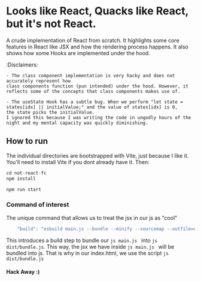 # Looks like React, Quacks like React, but it's not React.
A crude implementation of React from scratch. It highlights some core features in React like JSX and how the rendering process happens. It also shows how some Hooks are implemented under the hood.

:Disclaimers: 
    
    - The class component implementation is very hacky and does not accurately represent how 
    class components function (pun intended) under the hood. However, it reflects some of the concepts that class components makes use of.

    - The useState Hook has a subtle bug. When we perform "let state = states[idx] || initialValue;" and the value of states[idx] is 0, 
    the state picks the initialValue. 
    I ignored this because I was writing the code in ungodly hours of the night and my mental capacity was quickly diminishing.


## How to run
The individual directories are bootstrapped with Vite, just because I like it.
You'll need to install Vite if you dont already have it.
Then: 
```js
cd not-react-fc
npm install

npm run start

```

### Command of interest
The unique command that allows us to treat the jsx in our js as "cool"

```js
    "build": "esbuild main.js --bundle --minify --sourcemap --outfile=dist/bundle.js --loader:.js=jsx",
```

This introduces a build step to bundle our ```js main.js ``` into ```js dist/bundle.js```. This way, the jsx we have inside ```js main.js ``` will be bundled into js. That is why in our index.html, we use the script ```js dist/bundle.js``` 


#### Hack Away :)
    

